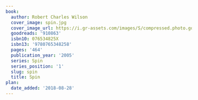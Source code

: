 ```yaml
---
book:
  author: Robert Charles Wilson
  cover_image: spin.jpg
  cover_image_url: https://i.gr-assets.com/images/S/compressed.photo.goodreads.com/books/1406383726l/910863._SX98_.jpg
  goodreads: '910863'
  isbn10: 076534825X
  isbn13: '9780765348258'
  pages: '464'
  publication_year: '2005'
  series: Spin
  series_position: '1'
  slug: spin
  title: Spin
plan:
  date_added: '2018-08-28'
---
```

